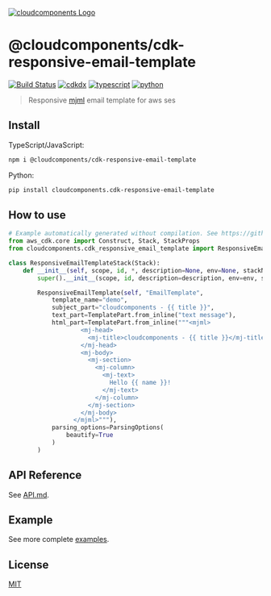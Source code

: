 [![cloudcomponents Logo](https://raw.githubusercontent.com/cloudcomponents/cdk-constructs/master/logo.png)](https://github.com/cloudcomponents/cdk-constructs)

# @cloudcomponents/cdk-responsive-email-template

[![Build Status](https://github.com/cloudcomponents/cdk-constructs/workflows/Build/badge.svg)](https://github.com/cloudcomponents/cdk-constructs/actions?query=workflow=Build)
[![cdkdx](https://img.shields.io/badge/buildtool-cdkdx-blue.svg)](https://github.com/hupe1980/cdkdx)
[![typescript](https://img.shields.io/badge/jsii-typescript-blueviolet.svg)](https://www.npmjs.com/package/@cloudcomponents/cdk-responsive-email-template)
[![python](https://img.shields.io/badge/jsii-python-blueviolet.svg)](https://pypi.org/project/cloudcomponents.cdk-responsive-email-template/)

> Responsive [mjml](https://documentation.mjml.io/) email template for aws ses

## Install

TypeScript/JavaScript:

```bash
npm i @cloudcomponents/cdk-responsive-email-template
```

Python:

```bash
pip install cloudcomponents.cdk-responsive-email-template
```

## How to use

```python
# Example automatically generated without compilation. See https://github.com/aws/jsii/issues/826
from aws_cdk.core import Construct, Stack, StackProps
from cloudcomponents.cdk_responsive_email_template import ResponsiveEmailTemplate, TemplatePart

class ResponsiveEmailTemplateStack(Stack):
    def __init__(self, scope, id, *, description=None, env=None, stackName=None, tags=None, synthesizer=None, terminationProtection=None, analyticsReporting=None):
        super().__init__(scope, id, description=description, env=env, stackName=stackName, tags=tags, synthesizer=synthesizer, terminationProtection=terminationProtection, analyticsReporting=analyticsReporting)

        ResponsiveEmailTemplate(self, "EmailTemplate",
            template_name="demo",
            subject_part="cloudcomponents - {{ title }}",
            text_part=TemplatePart.from_inline("text message"),
            html_part=TemplatePart.from_inline("""<mjml>
                    <mj-head>
                      <mj-title>cloudcomponents - {{ title }}</mj-title>
                    </mj-head>
                    <mj-body>
                      <mj-section>
                        <mj-column>
                          <mj-text>
                            Hello {{ name }}!
                          </mj-text>
                        </mj-column>
                      </mj-section>
                    </mj-body>
                  </mjml>"""),
            parsing_options=ParsingOptions(
                beautify=True
            )
        )
```

## API Reference

See [API.md](https://github.com/cloudcomponents/cdk-constructs/tree/master/packages/cdk-responsive-email-template/API.md).

## Example

See more complete [examples](https://github.com/cloudcomponents/cdk-constructs/tree/master/examples).

## License

[MIT](https://github.com/cloudcomponents/cdk-constructs/tree/master/packages/cdk-responsive-email-template/LICENSE)
